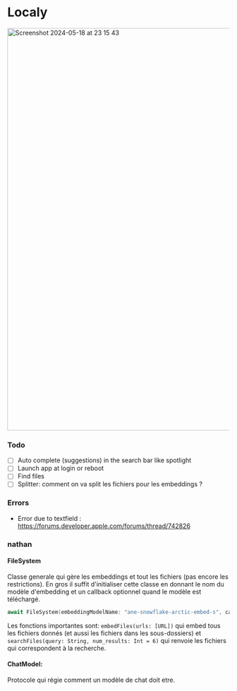 # Localy

<img width="912" alt="Screenshot 2024-05-18 at 23 15 43" src="https://github.com/dev-err418/localy/assets/59390256/407fa291-2d81-4dc2-9709-80b5b2885562">

### Todo

- [ ] Auto complete (suggestions) in the search bar like spotlight
- [ ] Launch app at login or reboot
- [ ] Find files
- [ ] Splitter: comment on va split les fichiers pour les embeddings ?

### Errors
- Error due to textfield : https://forums.developer.apple.com/forums/thread/742826

### nathan
#### FileSystem
Classe generale qui gère les embeddings et tout les fichiers (pas encore les restrictions). En gros il suffit d'initialiser cette classe en donnant le nom du modèle d'embedding et un callback optionnel quand le modèle est téléchargé.
```swift
await FileSystem(embeddingModelName: "ane-snowflake-arctic-embed-s", callBack: { progress in print(progress) })
```
Les fonctions importantes sont: `embedFiles(urls: [URL])` qui embed tous les fichiers donnés (et aussi les fichiers dans les sous-dossiers) et `searchFiles(query: String, num_results: Int = 6)` qui renvoie les fichiers qui correspondent à la recherche.

#### ChatModel:
Protocole qui régie comment un modèle de chat doit etre.
